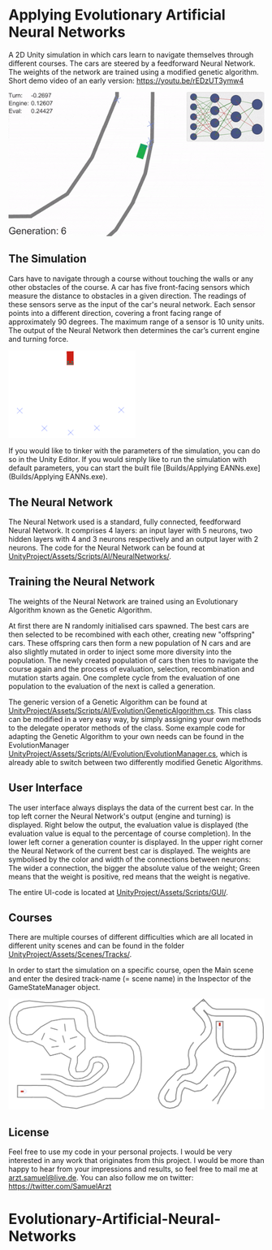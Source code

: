 # Applying Evolutionary Artificial Neural Networks

A 2D Unity simulation in which cars learn to navigate themselves through different courses. The cars are steered by a feedforward Neural Network. The weights of the network are trained using a modified genetic algorithm.
Short demo video of an early version: https://youtu.be/rEDzUT3ymw4


![](Images/Demo.gif)


## The Simulation

Cars have to navigate through a course without touching the walls or any other obstacles of the course. A car has five front-facing sensors which measure the distance to obstacles in a given direction. The readings of these sensors serve as the input of the car's neural network. Each sensor points into a different direction, covering a front facing range of approximately 90 degrees. The maximum range of a sensor is 10 unity units. The output of the Neural Network then determines the car’s current engine and turning force.


<img src="Images/Car.png" width="250">


If you would like to tinker with the parameters of the simulation, you can do so in the Unity Editor. If you would simply like to run the simulation with default parameters, you can start the built file [Builds/Applying EANNs.exe](Builds/Applying EANNs.exe).


## The Neural Network

The Neural Network used is a standard, fully connected, feedforward Neural Network. It comprises 4 layers: an input layer with 5 neurons, two hidden layers with 4 and 3 neurons respectively and an output layer with 2 neurons.
The code for the Neural Network can be found at [UnityProject/Assets/Scripts/AI/NeuralNetworks/](UnityProject/Assets/Scripts/AI/NeuralNetworks/).


## Training the Neural Network

The weights of the Neural Network are trained using an Evolutionary Algorithm known as the Genetic Algorithm.

At first there are N randomly initialised cars spawned. The best cars are then selected to be recombined with each other, creating new "offspring" cars. These offspring cars then form a new population of N cars and are 
also slightly mutated in order to inject some more diversity into the population. The newly created population of cars then tries to navigate the course again and the process of evaluation, selection, recombination and mutation starts again. One complete cycle from the evaluation of one population to the evaluation of the next is called a generation.

The generic version of a Genetic Algorithm can be found at [UnityProject/Assets/Scripts/AI/Evolution/GeneticAlgorithm.cs](UnityProject/Assets/Scripts/AI/Evolution/GeneticAlgorithm.cs). This class can be modified in a very easy way, by simply assigning your own methods to the delegate operator methods of the class. Some example code for adapting the Genetic Algorithm to your own needs can be found in the EvolutionManager  [UnityProject/Assets/Scripts/AI/Evolution/EvolutionManager.cs](UnityProject/Assets/Scripts/AI/Evolution/EvolutionManager.cs), which is already able to switch between two differently modified Genetic Algorithms.


## User Interface

The user interface always displays the data of the current best car. In the top left corner the Neural Network's output (engine and turning) is displayed. Right below the output, the evaluation value is displayed (the evaluation value is equal to the percentage of course completion). In the lower left corner a generation counter is displayed. In the upper right corner the Neural Network of the current best car is displayed. The weights are symbolised by the color and width of the connections between neurons: The wider a connection, the bigger the absolute value of the weight; Green means that the weight is positive, red means that the weight is negative.

The entire UI-code is located at [UnityProject/Assets/Scripts/GUI/](UnityProject/Assets/Scripts/GUI/).


## Courses

There are multiple courses of different difficulties which are all located in different unity scenes and can be found in the folder [UnityProject/Assets/Scenes/Tracks/](UnityProject/Assets/Scenes/Tracks/).

In order to start the simulation on a specific course, open the Main scene and enter the desired track-name (= scene name) in the Inspector of the GameStateManager object.



![Two different courses the cars can be trained on.](Images/Courses.png)


## License

Feel free to use my code in your personal projects. I would be very interested in any work that originates from this project. I would be more than happy to hear from your impressions and results, so feel free to mail me at arzt.samuel@live.de.
You can also follow me on twitter: https://twitter.com/SamuelArzt



# Evolutionary-Artificial-Neural-Networks
